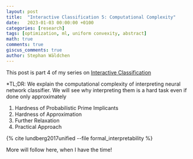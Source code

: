 ```yaml
---
layout: post
title:  "Interactive Classification 5: Computational Complexity"
date:   2023-01-03 00:00:00 +0100
categories: [research]
tags: [optimization, ml, uniform convexity, abstract]
math: true
comments: true
giscus_comments: true
author: Stephan Wäldchen
---
```


This post is part 4 of my series on <a href="/blog/2023/FI_start/">Interactive Classification</a>

*TL;DR:
We explain the computational complexity of interpreting neural network classifier. We will see why interpreting them is a hard task even if done only approximately

1. Hardness of Probabilistic Prime Implicants
1. Hardness of Approximation
1. Further Relaxation
1. Practical Approach

{% cite lundberg2017unified --file formal_interpretability %}

<!--more-->

More will follow here, when I have the time!
